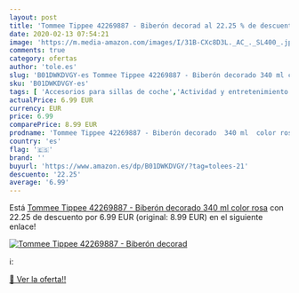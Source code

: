 ```yaml
---
layout: post
title: 'Tommee Tippee 42269887 - Biberón decorad al 22.25 % de descuento'
date: 2020-02-13 07:54:21
image: 'https://m.media-amazon.com/images/I/31B-CXc8D3L._AC_._SL400_.jpg'
comments: true
category: ofertas
author: 'tole.es'
slug: 'B01DWKDVGY-es Tommee Tippee 42269887 - Biberón decorado 340 ml color rosa'
sku: 'B01DWKDVGY-es'
tags: [ 'Accesorios para sillas de coche','Actividad y entretenimiento','Andadores','Bebé','Espejos para asientos traseros','Higiene y cuidado','Sillas de coche y accesorios','Toallitas húmedas para bebé','Toallitas y accesorios para bebé','biberón','tommee', ]
actualPrice: 6.99 EUR
currency: EUR
price: 6.99
comparePrice: 8.99 EUR
prodname: 'Tommee Tippee 42269887 - Biberón decorado  340 ml  color rosa'
country: 'es'
flag: '🇪🇸'
brand: ''
buyurl: 'https://www.amazon.es/dp/B01DWKDVGY/?tag=tolees-21'
descuento: '22.25'
average: '6.99'
---
```


Está [Tommee Tippee 42269887 - Biberón decorado  340 ml  color rosa](https://www.amazon.es/dp/B01DWKDVGY/?tag=tolees-21) con 22.25 de descuento por 6.99 EUR (original: 8.99 EUR) en el siguiente enlace!

[![Tommee Tippee 42269887 - Biberón decorad](https://m.media-amazon.com/images/I/31B-CXc8D3L._AC_._SL400_.jpg)](https://www.amazon.es/dp/B01DWKDVGY/?tag=tolees-21)

ℹ️:


[🛒 Ver la oferta!!](https://www.amazon.es/dp/B01DWKDVGY/?tag=tolees-21)

